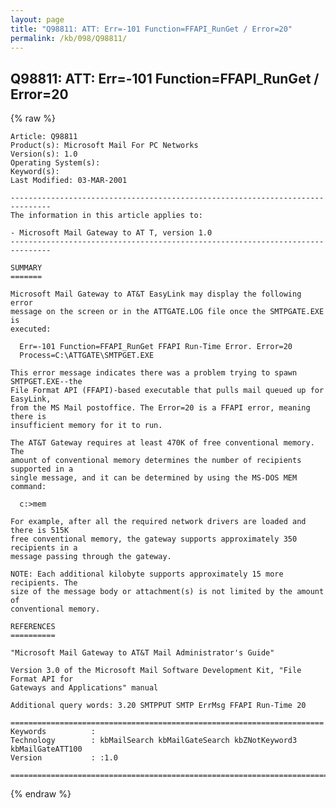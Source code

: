 ```yaml
---
layout: page
title: "Q98811: ATT: Err=-101 Function=FFAPI_RunGet / Error=20"
permalink: /kb/098/Q98811/
---
```


## Q98811: ATT: Err=-101 Function=FFAPI_RunGet / Error=20

{% raw %}

	Article: Q98811
	Product(s): Microsoft Mail For PC Networks
	Version(s): 1.0
	Operating System(s): 
	Keyword(s): 
	Last Modified: 03-MAR-2001
	
	-------------------------------------------------------------------------------
	The information in this article applies to:
	
	- Microsoft Mail Gateway to AT T, version 1.0 
	-------------------------------------------------------------------------------
	
	SUMMARY
	=======
	
	Microsoft Mail Gateway to AT&T EasyLink may display the following error
	message on the screen or in the ATTGATE.LOG file once the SMTPGATE.EXE is
	executed:
	
	  Err=-101 Function=FFAPI_RunGet FFAPI Run-Time Error. Error=20
	  Process=C:\ATTGATE\SMTPGET.EXE
	
	This error message indicates there was a problem trying to spawn SMTPGET.EXE--the
	File Format API (FFAPI)-based executable that pulls mail queued up for EasyLink,
	from the MS Mail postoffice. The Error=20 is a FFAPI error, meaning there is
	insufficient memory for it to run.
	
	The AT&T Gateway requires at least 470K of free conventional memory. The
	amount of conventional memory determines the number of recipients supported in a
	single message, and it can be determined by using the MS-DOS MEM command:
	
	  c:>mem
	
	For example, after all the required network drivers are loaded and there is 515K
	free conventional memory, the gateway supports approximately 350 recipients in a
	message passing through the gateway.
	
	NOTE: Each additional kilobyte supports approximately 15 more recipients. The
	size of the message body or attachment(s) is not limited by the amount of
	conventional memory.
	
	REFERENCES
	==========
	
	"Microsoft Mail Gateway to AT&T Mail Administrator's Guide"
	
	Version 3.0 of the Microsoft Mail Software Development Kit, "File Format API for
	Gateways and Applications" manual
	
	Additional query words: 3.20 SMTPPUT SMTP ErrMsg FFAPI Run-Time 20
	
	======================================================================
	Keywords          :  
	Technology        : kbMailSearch kbMailGateSearch kbZNotKeyword3 kbMailGateATT100
	Version           : :1.0
	
	=============================================================================
	

{% endraw %}
